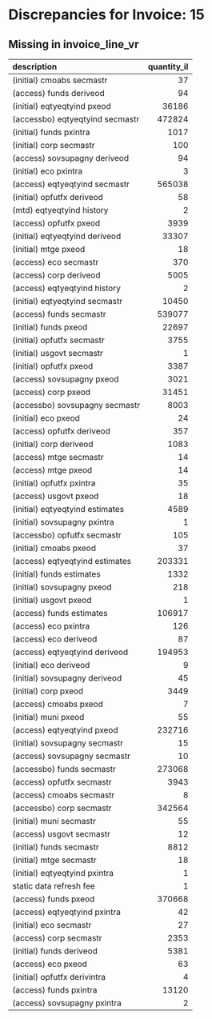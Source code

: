 # Discrepancies for Invoice: 15

## Missing in invoice_line_vr

| description                     |   quantity_il |
|:--------------------------------|--------------:|
| (initial) cmoabs secmastr       |            37 |
| (access) funds deriveod         |            94 |
| (initial) eqtyeqtyind pxeod     |         36186 |
| (accessbo) eqtyeqtyind secmastr |        472824 |
| (initial) funds pxintra         |          1017 |
| (initial) corp secmastr         |           100 |
| (access) sovsupagny deriveod    |            94 |
| (initial) eco pxintra           |             3 |
| (access) eqtyeqtyind secmastr   |        565038 |
| (initial) opfutfx deriveod      |            58 |
| (mtd) eqtyeqtyind history       |             2 |
| (access) opfutfx pxeod          |          3939 |
| (initial) eqtyeqtyind deriveod  |         33307 |
| (initial) mtge pxeod            |            18 |
| (access) eco secmastr           |           370 |
| (access) corp deriveod          |          5005 |
| (access) eqtyeqtyind history    |             2 |
| (initial) eqtyeqtyind secmastr  |         10450 |
| (access) funds secmastr         |        539077 |
| (initial) funds pxeod           |         22697 |
| (initial) opfutfx secmastr      |          3755 |
| (initial) usgovt secmastr       |             1 |
| (initial) opfutfx pxeod         |          3387 |
| (access) sovsupagny pxeod       |          3021 |
| (access) corp pxeod             |         31451 |
| (accessbo) sovsupagny secmastr  |          8003 |
| (initial) eco pxeod             |            24 |
| (access) opfutfx deriveod       |           357 |
| (initial) corp deriveod         |          1083 |
| (access) mtge secmastr          |            14 |
| (access) mtge pxeod             |            14 |
| (initial) opfutfx pxintra       |            35 |
| (access) usgovt pxeod           |            18 |
| (initial) eqtyeqtyind estimates |          4589 |
| (initial) sovsupagny pxintra    |             1 |
| (accessbo) opfutfx secmastr     |           105 |
| (initial) cmoabs pxeod          |            37 |
| (access) eqtyeqtyind estimates  |        203331 |
| (initial) funds estimates       |          1332 |
| (initial) sovsupagny pxeod      |           218 |
| (initial) usgovt pxeod          |             1 |
| (access) funds estimates        |        106917 |
| (access) eco pxintra            |           126 |
| (access) eco deriveod           |            87 |
| (access) eqtyeqtyind deriveod   |        194953 |
| (initial) eco deriveod          |             9 |
| (initial) sovsupagny deriveod   |            45 |
| (initial) corp pxeod            |          3449 |
| (access) cmoabs pxeod           |             7 |
| (initial) muni pxeod            |            55 |
| (access) eqtyeqtyind pxeod      |        232716 |
| (initial) sovsupagny secmastr   |            15 |
| (access) sovsupagny secmastr    |            10 |
| (accessbo) funds secmastr       |        273068 |
| (access) opfutfx secmastr       |          3943 |
| (access) cmoabs secmastr        |             8 |
| (accessbo) corp secmastr        |        342564 |
| (initial) muni secmastr         |            55 |
| (access) usgovt secmastr        |            12 |
| (initial) funds secmastr        |          8812 |
| (initial) mtge secmastr         |            18 |
| (initial) eqtyeqtyind pxintra   |             1 |
| static data refresh fee         |             1 |
| (access) funds pxeod            |        370668 |
| (access) eqtyeqtyind pxintra    |            42 |
| (initial) eco secmastr          |            27 |
| (access) corp secmastr          |          2353 |
| (initial) funds deriveod        |          5381 |
| (access) eco pxeod              |            63 |
| (initial) opfutfx derivintra    |             4 |
| (access) funds pxintra          |         13120 |
| (access) sovsupagny pxintra     |             2 |
